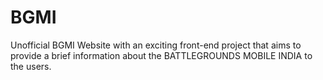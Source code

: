 # BGMI
Unofficial BGMI Website with an exciting front-end project that aims to provide a brief information about the BATTLEGROUNDS MOBILE INDIA  to the users.
